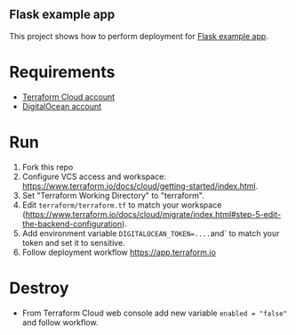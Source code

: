 ## Flask example app

This project shows how to perform deployment for [Flask example app](http://flask.pocoo.org/).

# Requirements
- [Terraform Cloud account](https://terraform.io)
- [DigitalOcean account](https://cloud.digitalocean.com/login)

# Run
1) Fork this repo
2) Configure VCS access and workspace: https://www.terraform.io/docs/cloud/getting-started/index.html.
3) Set "Terraform Working Directory" to "terraform".
4) Edit `terraform/terraform.tf` to match your workspace (https://www.terraform.io/docs/cloud/migrate/index.html#step-5-edit-the-backend-configuration).
5) Add environment variable `DIGITALOCEAN_TOKEN=....`and` to match your token and set it to sensitive.
6) Follow deployment workflow https://app.terraform.io 

# Destroy
- From Terraform Cloud web console add new variable `enabled = "false"` and follow workflow.

